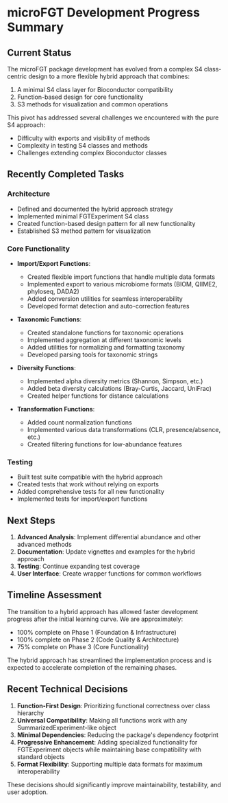 # microFGT Development Progress Summary

## Current Status

The microFGT package development has evolved from a complex S4 class-centric design to a more flexible hybrid approach that combines:

1. A minimal S4 class layer for Bioconductor compatibility
2. Function-based design for core functionality
3. S3 methods for visualization and common operations

This pivot has addressed several challenges we encountered with the pure S4 approach:
- Difficulty with exports and visibility of methods
- Complexity in testing S4 classes and methods
- Challenges extending complex Bioconductor classes

## Recently Completed Tasks

### Architecture

- Defined and documented the hybrid approach strategy
- Implemented minimal FGTExperiment S4 class
- Created function-based design pattern for all new functionality
- Established S3 method pattern for visualization

### Core Functionality

- **Import/Export Functions**:
  - Created flexible import functions that handle multiple data formats
  - Implemented export to various microbiome formats (BIOM, QIIME2, phyloseq, DADA2)
  - Added conversion utilities for seamless interoperability
  - Developed format detection and auto-correction features

- **Taxonomic Functions**:
  - Created standalone functions for taxonomic operations
  - Implemented aggregation at different taxonomic levels
  - Added utilities for normalizing and formatting taxonomy
  - Developed parsing tools for taxonomic strings

- **Diversity Functions**:
  - Implemented alpha diversity metrics (Shannon, Simpson, etc.)
  - Added beta diversity calculations (Bray-Curtis, Jaccard, UniFrac)
  - Created helper functions for distance calculations

- **Transformation Functions**:
  - Added count normalization functions
  - Implemented various data transformations (CLR, presence/absence, etc.)
  - Created filtering functions for low-abundance features

### Testing

- Built test suite compatible with the hybrid approach
- Created tests that work without relying on exports
- Added comprehensive tests for all new functionality
- Implemented tests for import/export functions

## Next Steps

1. **Advanced Analysis**: Implement differential abundance and other advanced methods
2. **Documentation**: Update vignettes and examples for the hybrid approach
3. **Testing**: Continue expanding test coverage
4. **User Interface**: Create wrapper functions for common workflows

## Timeline Assessment

The transition to a hybrid approach has allowed faster development progress after the initial learning curve. We are approximately:

- 100% complete on Phase 1 (Foundation & Infrastructure)
- 100% complete on Phase 2 (Code Quality & Architecture)
- 75% complete on Phase 3 (Core Functionality)

The hybrid approach has streamlined the implementation process and is expected to accelerate completion of the remaining phases.

## Recent Technical Decisions

1. **Function-First Design**: Prioritizing functional correctness over class hierarchy
2. **Universal Compatibility**: Making all functions work with any SummarizedExperiment-like object
3. **Minimal Dependencies**: Reducing the package's dependency footprint
4. **Progressive Enhancement**: Adding specialized functionality for FGTExperiment objects while maintaining base compatibility with standard objects
5. **Format Flexibility**: Supporting multiple data formats for maximum interoperability

These decisions should significantly improve maintainability, testability, and user adoption.